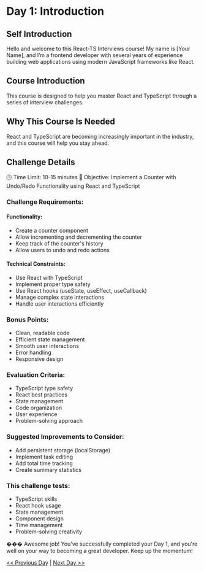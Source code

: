# Day 1: Introduction

## Self Introduction

Hello and welcome to this React-TS Interviews course! My name is [Your Name], and I’m a frontend developer with several years of experience building web applications using modern JavaScript frameworks like React.

## Course Introduction

This course is designed to help you master React and TypeScript through a series of interview challenges.

## Why This Course Is Needed

React and TypeScript are becoming increasingly important in the industry, and this course will help you stay ahead.

## Challenge Details

🕒 Time Limit: 10-15 minutes
🎯 Objective: Implement a Counter with Undo/Redo Functionality using React and TypeScript

### Challenge Requirements:

#### Functionality:

- Create a counter component
- Allow incrementing and decrementing the counter
- Keep track of the counter's history
- Allow users to undo and redo actions

#### Technical Constraints:

- Use React with TypeScript
- Implement proper type safety
- Use React hooks (useState, useEffect, useCallback)
- Manage complex state interactions
- Handle user interactions efficiently

### Bonus Points:

- Clean, readable code
- Efficient state management
- Smooth user interactions
- Error handling
- Responsive design

### Evaluation Criteria:

- TypeScript type safety
- React best practices
- State management
- Code organization
- User experience
- Problem-solving approach

### Suggested Improvements to Consider:

- Add persistent storage (localStorage)
- Implement task editing
- Add total time tracking
- Create summary statistics

### This challenge tests:

- TypeScript skills
- React hook usage
- State management
- Component design
- Time management
- Problem-solving creativity


��� Awesome job! You’ve successfully completed your Day 1, and you're well on your way to becoming a great developer. Keep up the momentum!

[<< Previous Day](./../Day0_Introduction/Day0.md) | [Next Day >>](./../Day2_Introduction/Day2.md)
